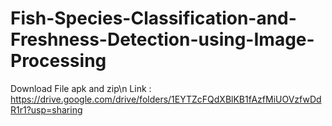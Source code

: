 # Fish-Species-Classification-and-Freshness-Detection-using-Image-Processing
Download File apk and zip\n
Link : https://drive.google.com/drive/folders/1EYTZcFQdXBlKB1fAzfMiUOVzfwDdR1r1?usp=sharing
